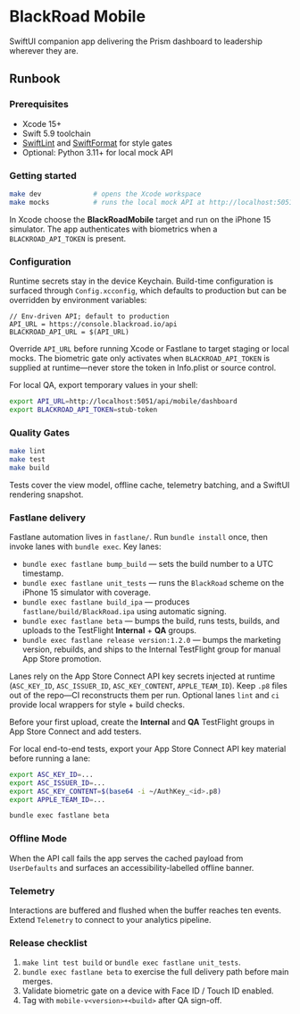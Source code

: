 # BlackRoad Mobile

SwiftUI companion app delivering the Prism dashboard to leadership wherever they are.

## Runbook

### Prerequisites

- Xcode 15+
- Swift 5.9 toolchain
- [SwiftLint](https://github.com/realm/SwiftLint) and [SwiftFormat](https://github.com/nicklockwood/SwiftFormat) for style gates
- Optional: Python 3.11+ for local mock API

### Getting started

```bash
make dev             # opens the Xcode workspace
make mocks           # runs the local mock API at http://localhost:5051
```

In Xcode choose the **BlackRoadMobile** target and run on the iPhone 15 simulator. The app authenticates with biometrics when a `BLACKROAD_API_TOKEN` is present.

### Configuration

Runtime secrets stay in the device Keychain. Build-time configuration is surfaced through `Config.xcconfig`, which defaults to production but can be overridden by environment variables:

```xcconfig
// Env-driven API; default to production
API_URL = https://console.blackroad.io/api
BLACKROAD_API_URL = $(API_URL)
```

Override `API_URL` before running Xcode or Fastlane to target staging or local mocks. The biometric gate only activates when `BLACKROAD_API_TOKEN` is supplied at runtime—never store the token in Info.plist or source control.

For local QA, export temporary values in your shell:

```bash
export API_URL=http://localhost:5051/api/mobile/dashboard
export BLACKROAD_API_TOKEN=stub-token
```

### Quality Gates

```bash
make lint
make test
make build
```

Tests cover the view model, offline cache, telemetry batching, and a SwiftUI rendering snapshot.

### Fastlane delivery

Fastlane automation lives in `fastlane/`. Run `bundle install` once, then invoke lanes with `bundle exec`. Key lanes:

- `bundle exec fastlane bump_build` — sets the build number to a UTC timestamp.
- `bundle exec fastlane unit_tests` — runs the `BlackRoad` scheme on the iPhone 15 simulator with coverage.
- `bundle exec fastlane build_ipa` — produces `fastlane/build/BlackRoad.ipa` using automatic signing.
- `bundle exec fastlane beta` — bumps the build, runs tests, builds, and uploads to the TestFlight **Internal** + **QA** groups.
- `bundle exec fastlane release version:1.2.0` — bumps the marketing version, rebuilds, and ships to the Internal TestFlight group for manual App Store promotion.

Lanes rely on the App Store Connect API key secrets injected at runtime (`ASC_KEY_ID`, `ASC_ISSUER_ID`, `ASC_KEY_CONTENT`, `APPLE_TEAM_ID`). Keep `.p8` files out of the repo—CI reconstructs them per run. Optional lanes `lint` and `ci` provide local wrappers for style + build checks.

Before your first upload, create the **Internal** and **QA** TestFlight groups in App Store Connect and add testers.

For local end-to-end tests, export your App Store Connect API key material before running a lane:

```bash
export ASC_KEY_ID=...
export ASC_ISSUER_ID=...
export ASC_KEY_CONTENT=$(base64 -i ~/AuthKey_<id>.p8)
export APPLE_TEAM_ID=...

bundle exec fastlane beta
```

### Offline Mode

When the API call fails the app serves the cached payload from `UserDefaults` and surfaces an accessibility-labelled offline banner.

### Telemetry

Interactions are buffered and flushed when the buffer reaches ten events. Extend `Telemetry` to connect to your analytics pipeline.

### Release checklist

1. `make lint test build` or `bundle exec fastlane unit_tests`.
2. `bundle exec fastlane beta` to exercise the full delivery path before main merges.
3. Validate biometric gate on a device with Face ID / Touch ID enabled.
4. Tag with `mobile-v<version>+<build>` after QA sign-off.

